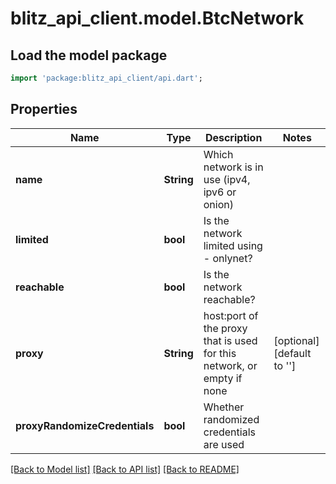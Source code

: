 # blitz_api_client.model.BtcNetwork

## Load the model package
```dart
import 'package:blitz_api_client/api.dart';
```

## Properties
Name | Type | Description | Notes
------------ | ------------- | ------------- | -------------
**name** | **String** | Which network is in use (ipv4, ipv6 or onion) | 
**limited** | **bool** | Is the network limited using - onlynet? | 
**reachable** | **bool** | Is the network reachable? | 
**proxy** | **String** | host:port of the proxy that is used for this network, or empty if none | [optional] [default to '']
**proxyRandomizeCredentials** | **bool** | Whether randomized credentials are used | 

[[Back to Model list]](../README.md#documentation-for-models) [[Back to API list]](../README.md#documentation-for-api-endpoints) [[Back to README]](../README.md)



